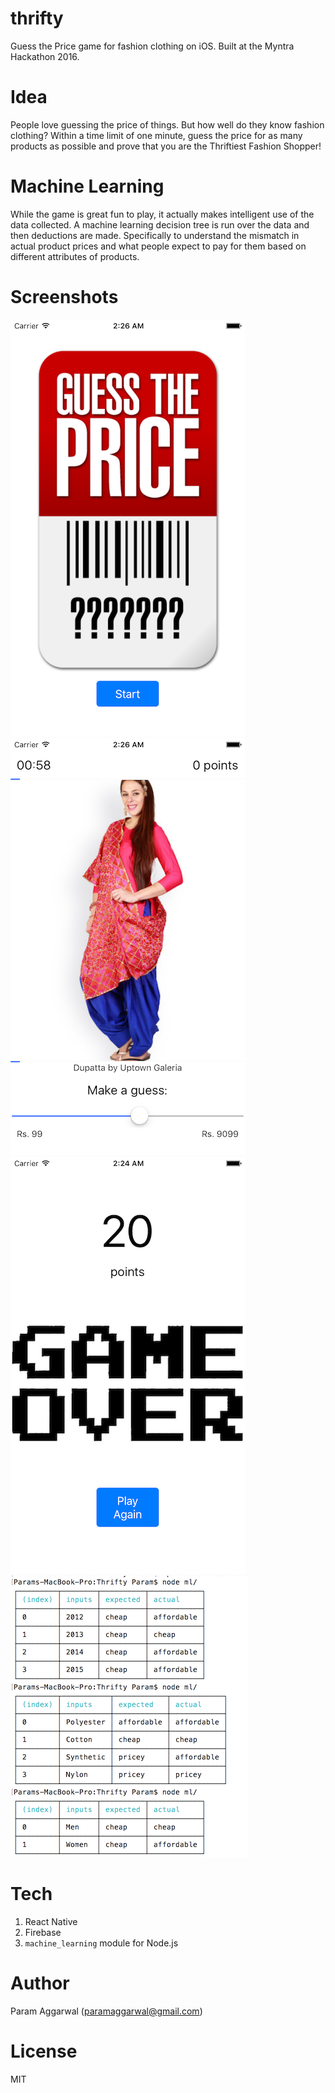 # thrifty
Guess the Price game for fashion clothing on iOS. Built at the Myntra Hackathon 2016.

# Idea
People love guessing the price of things. But how well do they know fashion clothing? Within a time limit of one minute, guess the price for as many products as possible and prove that you are the Thriftiest Fashion Shopper!

# Machine Learning
While the game is great fun to play, it actually makes intelligent use of the data collected. A machine learning decision tree is run over the data and then deductions are made. Specifically to understand the mismatch in actual product prices and what people expect to pay for them based on different attributes of products.

# Screenshots

![Launch screen](https://raw.githubusercontent.com/paramaggarwal/thrifty/master/Screenshots/launch-screen.png)
![Game Screen](https://raw.githubusercontent.com/paramaggarwal/thrifty/master/Screenshots/game-screen.png)
![Game Over](https://raw.githubusercontent.com/paramaggarwal/thrifty/master/Screenshots/game-over.png)
![Machine Learning](https://raw.githubusercontent.com/paramaggarwal/thrifty/master/Screenshots/machine-learning.png)

# Tech

1. React Native
2. Firebase
3. `machine_learning` module for Node.js

# Author 

Param Aggarwal (paramaggarwal@gmail.com)

# License

MIT
